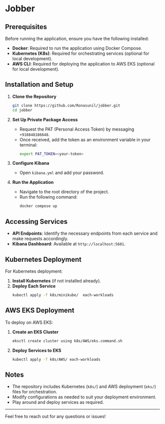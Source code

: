 # Jobber

## Prerequisites

Before running the application, ensure you have the following installed:

- **Docker**: Required to run the application using Docker Compose.
- **Kubernetes (K8s)**: Required for orchestrating services (optional for local development).
- **AWS CLI**: Required for deploying the application to AWS EKS (optional for local development).

## Installation and Setup

1. **Clone the Repository**

   ```sh
   git clone https://github.com/Ronasunil/jobber.git
   cd jobber
   ```

2. **Set Up Private Package Access**

   - Request the PAT (Personal Access Token) by messaging `+918848186648`.
   - Once received, add the token as an environment variable in your terminal:
     ```sh
     export PAT_TOKEN=<your-token>
     ```

3. **Configure Kibana**

   - Open `kibana.yml` and add your password.

4. **Run the Application**
   - Navigate to the root directory of the project.
   - Run the following command:
     ```sh
     docker compose up
     ```

## Accessing Services

- **API Endpoints**: Identify the necessary endpoints from each service and make requests accordingly.
- **Kibana Dashboard**: Available at `http://localhost:5601`.

## Kubernetes Deployment

For Kubernetes deployment:

1. **Install Kubernetes** (if not installed already).
2. **Deploy Each Service**
   ```sh
   kubectl apply -f k8s/minikube/  each-workloads
   ```

## AWS EKS Deployment

To deploy on AWS EKS:

1. **Create an EKS Cluster**

   ```sh
   eksctl create cluster using k8s/AWS/eks.command.sh
   ```

2. **Deploy Services to EKS**
   ```sh
   kubectl apply -f k8s/AWS/ each-workloads
   ```

## Notes

- The repository includes Kubernetes (`k8s/`) and AWS deployment (`eks/`) files for orchestration.
- Modify configurations as needed to suit your deployment environment.
- Play around and deploy services as required.

---

Feel free to reach out for any questions or issues!
